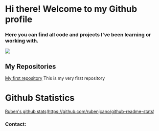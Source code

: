 # Hi there! Welcome to my Github profile

### Here you can find all code and projects I've been learning or working with.

![](https://thehubbackend.com/media/49573-0_QxsWlMTDGmTebavF.jpg)

## My Repositories

[My first repository](https://github.com/rubenjcano/MyFirstRepository) This is my very first repository

# Github Statistics
[Ruben's github stats](https://github-readme-stats.vercel.app/api?username=rubenjcano&show_icons=true&theme=dark)(https://github.com/rubenjcano/github-readme-stats)

### Contact:
